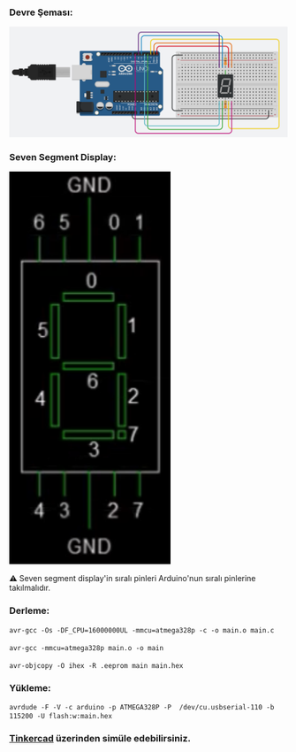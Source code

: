 ### Devre Şeması:

[![](https://github.com/Mona-Roza/c_arduino_trials/blob/main/arduino_trial_7/circuit_diagram.png)](https://github.com/Mona-Roza/c_arduino_trials/blob/main/arduino_trial_7/circuit_diagram.png)

### Seven Segment Display:

[![](https://github.com/Mona-Roza/c_arduino_trials/blob/main/arduino_trial_7/seven_segment_display.png)](https://github.com/Mona-Roza/c_arduino_trials/blob/main/arduino_trial_7/seven_segment_display.png)

:warning: Seven segment display'in sıralı pinleri Arduino'nun sıralı pinlerine takılmalıdır.

### Derleme:

``` 
avr-gcc -Os -DF_CPU=16000000UL -mmcu=atmega328p -c -o main.o main.c

avr-gcc -mmcu=atmega328p main.o -o main

avr-objcopy -O ihex -R .eeprom main main.hex
```

### Yükleme:

```
avrdude -F -V -c arduino -p ATMEGA328P -P  /dev/cu.usbserial-110 -b 115200 -U flash:w:main.hex
```
### [Tinkercad](https://www.tinkercad.com/things/kQyTbtTztz1) üzerinden simüle edebilirsiniz.
